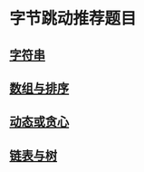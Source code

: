 # 字节跳动推荐题目

## [字符串](../src/main/java/_字节推荐/_字符串)

## [数组与排序](../src/main/java/_字节推荐/_数组与排序)

## [动态或贪心](../src/main/java/_字节推荐/_动态或贪心)

## [链表与树](../src/main/java/_字节推荐/_链表与树)